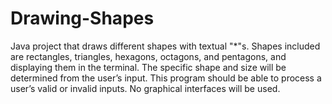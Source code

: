 # Drawing-Shapes
Java project that draws different shapes with textual "*"s. 
Shapes included are rectangles, triangles, hexagons, octagons, and pentagons, and displaying them in the terminal. The specific shape and size will be determined from the user’s input. This program should be able to process a user’s valid or invalid inputs. No graphical interfaces will be used.
